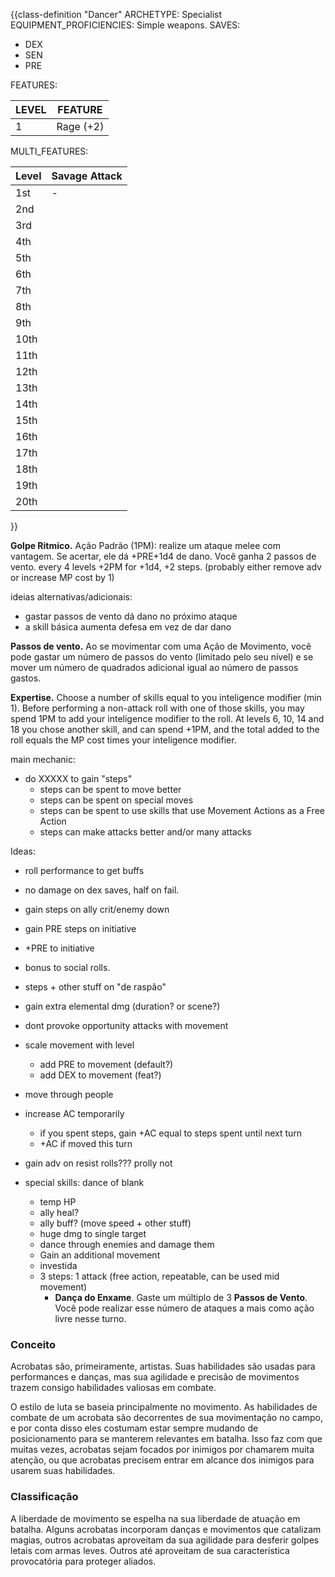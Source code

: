 {{class-definition "Dancer"
ARCHETYPE: Specialist
EQUIPMENT_PROFICIENCIES: Simple weapons.
SAVES:
- DEX
- SEN
- PRE

FEATURES:

| LEVEL | FEATURE   |
| ----- | --------- |
| 1     | Rage (+2) |

MULTI_FEATURES:

| Level | Savage Attack |
| ----- | ------------- |
| 1st   | -             |
| 2nd   |               |
| 3rd   |               |
| 4th   |               |
| 5th   |               |
| 6th   |               |
| 7th   |               |
| 8th   |               |
| 9th   |               |
| 10th  |               |
| 11th  |               |
| 12th  |               |
| 13th  |               |
| 14th  |               |
| 15th  |               |
| 16th  |               |
| 17th  |               |
| 18th  |               |
| 19th  |               |
| 20th  |               |
}}

**Golpe Ritmico.** Ação Padrão (1PM): realize um ataque melee com vantagem. Se acertar, ele dá +PRE+1d4 de dano. Você ganha 2 passos de vento. every 4 levels +2PM for +1d4, +2 steps. (probably either remove adv or increase MP cost by 1)

ideias alternativas/adicionais: 
- gastar passos de vento dá dano no próximo ataque
- a skill básica aumenta defesa em vez de dar dano

**Passos de vento.** Ao se movimentar com uma Ação de Movimento, você pode gastar um número de passos do vento (limitado pelo seu nível) e se mover um número de quadrados adicional igual ao número de passos gastos.

**Expertise.** Choose a number of skills equal to you inteligence modifier (min 1). Before performing a non-attack roll with one of those skills, you may spend 1PM to add your inteligence modifier to the roll. At levels 6, 10, 14 and 18 you chose another skill, and can spend +1PM, and the total added to the roll equals the MP cost times your inteligence modifier.

main mechanic:
- do XXXXX to gain "steps"
	- steps can be spent to move better
	- steps can be spent on special moves
	- steps can be spent to use skills that use Movement Actions as a Free Action
	- steps can make attacks better and/or many attacks

Ideas:
- roll performance to get buffs
- no damage on dex saves, half on fail.
- gain steps on ally crit/enemy down
- gain PRE steps on initiative
- +PRE to initiative
- bonus to social rolls.
- steps + other stuff on "de raspão"
- gain extra elemental dmg (duration? or scene?)
- dont provoke opportunity attacks with movement
- scale movement with level
	- add PRE to movement (default?)
	- add DEX to movement (feat?)
- move through people
- increase AC temporarily
	- if you spent steps, gain +AC equal to steps spent until next turn
	- +AC if moved this turn
- gain adv on resist rolls??? prolly not

- special skills: dance of blank
	- temp HP
	- ally heal?
	- ally buff? (move speed + other stuff)
	- huge dmg to single target
	- dance through enemies and damage them
	- Gain an additional movement
	- investida
	- 3 steps: 1 attack (free action, repeatable, can be used mid movement)
		- **Dança do Enxame**. Gaste um múltiplo de 3 **Passos de Vento**. Você pode realizar esse número de ataques a mais como ação livre nesse turno.

### Conceito
Acrobatas são, primeiramente, artistas. Suas habilidades são usadas para performances e danças, mas sua agilidade e precisão de movimentos trazem consigo habilidades valiosas em combate.

O estilo de luta se baseia principalmente no movimento. As habilidades de combate de um acrobata são decorrentes de sua movimentação no campo, e por conta disso eles costumam estar sempre mudando de posicionamento para se manterem relevantes em batalha. Isso faz com que muitas vezes, acrobatas sejam focados por inimigos por chamarem muita atenção, ou que acrobatas precisem entrar em alcance dos inimigos para usarem suas habilidades.

### Classificação
A liberdade de movimento se espelha na sua liberdade de atuação em batalha. Alguns acrobatas incorporam danças e movimentos que catalizam magias, outros acrobatas aproveitam da sua agilidade para desferir golpes letais com armas leves. Outros até aproveitam de sua característica provocatória para proteger aliados.